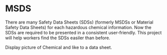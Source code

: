# MSDS

There are many Safety Data Sheets (SDSs) (formerly MSDSs or Material Safety Data Sheets) for each hazardous chemical information. 
Now the SDSs are required to be presented in a consistent user-friendly. This project will help workers find the SDSs easiler than before.

Display picture of Chemical and like to a data sheet.



